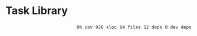 # Task Library


<p align="right">
    <code>0% cov</code>&nbsp;
    <code>926 sloc</code>&nbsp;
    <code>84 files</code>&nbsp;
    <code>12 deps</code>&nbsp;
    <code>0 dev deps</code>
</p>



<!-- START doctoc -->
<!-- END doctoc -->
